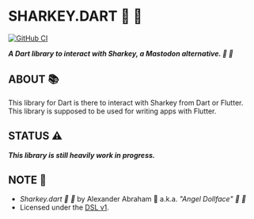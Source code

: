 # SHARKEY.DART :shark: :dart:

[![GitHub CI](https://github.com/angeldollface/sharkey.dart/actions/workflows/dart.yml/badge.svg)](https://github.com/angeldollface/sharkey.dart/actions)


***A Dart library to interact with Sharkey, a Mastodon alternative. :shark: :dart:***

## ABOUT :books:

This library for Dart is there to interact with Sharkey from Dart or Flutter. This library is supposed to be used for writing apps with Flutter.

## STATUS :warning:

***This library is still heavily work in progress.***

## NOTE :scroll:

- *Sharkey.dart :shark: :dart:* by Alexander Abraham :black_heart: a.k.a. *"Angel Dollface" :dolls: :ribbon:*
- Licensed under the [DSL v1](https://github.com/angeldollface/doll-software-license).